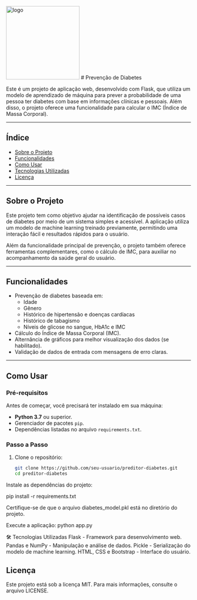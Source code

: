 <img id="logo" src="static/logo.svg" alt="logo" width="200">
# Prevenção de Diabetes

Este é um projeto de aplicação web, desenvolvido com Flask, que utiliza um modelo de aprendizado de máquina para prever a probabilidade de uma pessoa ter diabetes com base em informações clínicas e pessoais. Além disso, o projeto oferece uma funcionalidade para calcular o IMC (Índice de Massa Corporal).

---

## Índice

- [Sobre o Projeto](#sobre-o-projeto)
- [Funcionalidades](#funcionalidades)
- [Como Usar](#como-usar)
- [Tecnologias Utilizadas](#tecnologias-utilizadas)
- [Licença](#licença)

---

##  Sobre o Projeto

Este projeto tem como objetivo ajudar na identificação de possíveis casos de diabetes por meio de um sistema simples e acessível. A aplicação utiliza um modelo de machine learning treinado previamente, permitindo uma interação fácil e resultados rápidos para o usuário.

Além da funcionalidade principal de prevenção, o projeto também oferece ferramentas complementares, como o cálculo de IMC, para auxiliar no acompanhamento da saúde geral do usuário.

---

##  Funcionalidades

- Prevenção de diabetes baseada em:
  - Idade
  - Gênero
  - Histórico de hipertensão e doenças cardíacas
  - Histórico de tabagismo
  - Níveis de glicose no sangue, HbA1c e IMC
- Cálculo do Índice de Massa Corporal (IMC).
- Alternância de gráficos para melhor visualização dos dados (se habilitado).
- Validação de dados de entrada com mensagens de erro claras.

---

##  Como Usar

### Pré-requisitos
Antes de começar, você precisará ter instalado em sua máquina:
- **Python 3.7** ou superior.
- Gerenciador de pacotes `pip`.
- Dependências listadas no arquivo `requirements.txt`.

### Passo a Passo

1. Clone o repositório:
   ```bash
   git clone https://github.com/seu-usuario/preditor-diabetes.git
   cd preditor-diabetes
Instale as dependências do projeto:

pip install -r requirements.txt

Certifique-se de que o arquivo diabetes_model.pkl está no diretório do projeto.

Execute a aplicação:
python app.py

🛠️ Tecnologias Utilizadas
Flask - Framework para desenvolvimento web.
Pandas e NumPy - Manipulação e análise de dados.
Pickle - Serialização do modelo de machine learning.
HTML, CSS e Bootstrap - Interface do usuário.

## Licença
Este projeto está sob a licença MIT. Para mais informações, consulte o arquivo LICENSE.
